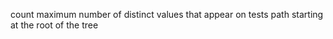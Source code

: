 count maximum number of distinct values that appear on tests path starting at the root of the tree

